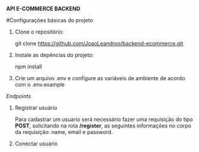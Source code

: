 **API E-COMMERCE BACKEND**

#Configurações básicas do projeto

1. Clone o repositório:
    
    git clone https://github.com/JoaoLeandroo/backend-ecommerce.git


2. Instale as depências do projeto:

    npm install


3. Crie um arquivo .env e configure as variáveis de ambiente de acordo com o .env.example


*Endpoints*

1. Registrar usuário

    Para cadastrar um usuario será necessário fazer uma requisição do tipo **POST**, solicitando na rota **/register**, as seguintes informações no corpo da requisição: name, email e password.


2. Conectar usuário
    
    